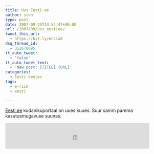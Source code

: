 ```yaml
---
title: Uus Eesti.ee
author: sten
type: post
date: 2007-09-25T14:54:47+00:00
url: /2007/09/uus_eestiee/
tweet_this_url:
  - https://bit.ly/enCia8
dsq_thread_id:
  - 312678095
tt_auto_tweet:
  - 'false'
tt_auto_tweet_text:
  - 'New post: [TITLE] [URL]'
categories:
  - Eesti keeles
tags:
  - e-riik
  - eesti

---
```

[Eesti.ee][1] kodanikuportaal on uues kuues. Suur samm parema kasutusmugavuse suunas.

<iframe src="http://www.facebook.com/plugins/like.php?href=http%3A%2F%2Fsten.tamkivi.com%2F2007%2F09%2Fuus_eestiee%2F&layout=standard&show_faces=true&width=450&action=like&colorscheme=light&height=80" scrolling="no" frameborder="0" style="border:none; overflow:hidden; width:450px; height:80px;" allowTransparency="true"></iframe>

 [1]: https://www.eesti.ee/